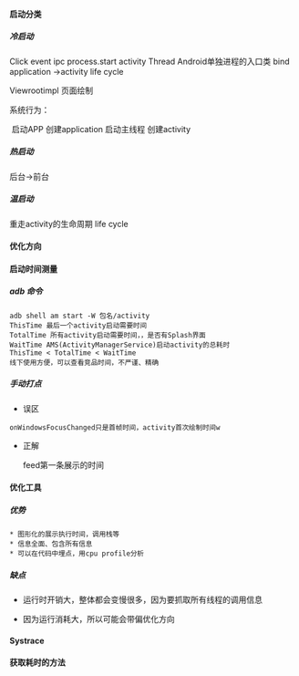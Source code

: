 

#### 启动分类

##### 冷启动

Click event ipc process.start activity Thread Android单独进程的入口类 bind application ->activity life cycle

Viewrootimpl 页面绘制

系统行为：

​	启动APP 创建application 启动主线程  创建activity 

##### 热启动

后台->前台

##### 温启动

重走activity的生命周期 life cycle 



#### 优化方向



#### 启动时间测量

##### adb 命令

``````shell
adb shell am start -W 包名/activity
ThisTime 最后一个activity启动需要时间
TotalTime 所有activity启动需要时间，，是否有Splash界面
WaitTime AMS(ActivityManagerService)启动activity的总耗时
ThisTime < TotalTime < WaitTime
线下使用方便，可以查看竞品时间，不严谨、精确
``````

##### 手动打点

* 误区

``````
onWindowsFocusChanged只是首帧时间，activity首次绘制时间w
``````

* 正解

  feed第一条展示的时间

  

#### 优化工具

##### 优势

	* 图形化的展示执行时间，调用栈等
	* 信息全面、包含所有信息
	* 可以在代码中埋点，用cpu profile分析

##### 缺点

* 运行时开销大，整体都会变慢很多，因为要抓取所有线程的调用信息

* 因为运行消耗大，所以可能会带偏优化方向

  

#### Systrace

#### 获取耗时的方法

